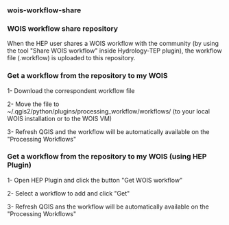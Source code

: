 ### wois-workflow-share

### WOIS workflow share repository

When the HEP user shares a WOIS workflow with the community (by using the tool "Share WOIS workflow" inside Hydrology-TEP plugin), the workflow file (.workflow) is uploaded to this repository.

### Get a workflow from the repository to my WOIS

1- Download the correspondent workflow file

2- Move the file to ~/.qgis2/python/plugins/processing_workflow/workflows/ (to your local WOIS installation or to the WOIS VM)

3- Refresh QGIS and the workflow will be automatically available on the "Processing Workflows"
  
### Get a workflow from the repository to my WOIS (using HEP Plugin)

1- Open HEP Plugin and click the button "Get WOIS workflow"

2- Select a workflow to add and click "Get"

3- Refresh QGIS ans the workflow will be automatically available on the "Processing Workflows"
